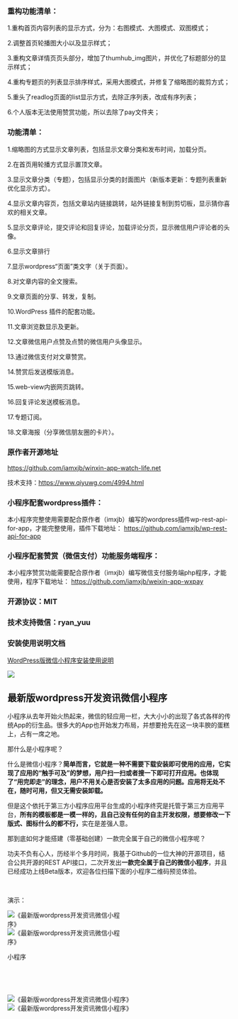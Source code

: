 ### 重构功能清单：

1.重构首页内容列表的显示方式，分为：右图模式、大图模式、双图模式；

2.调整首页轮播图大小以及显示样式；

3.重构文章详情页页头部分，增加了thumhub_img图片，并优化了标题部分的显示样式；

4.重构专题页的列表显示排序样式，采用大图模式，并修复了缩略图的裁剪方式；

5.重头了readlog页面的list显示方式，去除正序列表，改成有序列表；

6.个人版本无法使用赞赏功能，所以去除了pay文件夹；


### 功能清单：

1.缩略图的方式显示文章列表，包括显示文章分类和发布时间，加载分页。

2.在首页用轮播方式显示置顶文章。

3.显示文章分类（专题），包括显示分类的封面图片（新版本更新：专题列表重新优化显示方式）。

4.显示文章内容页，包括文章站内链接跳转，站外链接复制到剪切板，显示猜你喜欢的相关文章。

5.显示文章评论，提交评论和回复评论，加载评论分页，显示微信用户评论者的头像。

6.显示文章排行

7.显示wordpress“页面”类文字（关于页面）。

8.对文章内容的全文搜索。

9.文章页面的分享、转发，复制。

10.WordPress 插件的配套功能。

11.文章浏览数显示及更新。

12.文章微信用户点赞及点赞的微信用户头像显示。

13.通过微信支付对文章赞赏。

14.赞赏后发送模版消息。

15.web-view内嵌网页跳转。

16.回复评论发送模板消息。

17.专题订阅。

18.文章海报（分享微信朋友圈的卡片）。

### 原作者开源地址

https://github.com/iamxjb/winxin-app-watch-life.net

技术支持：https://www.qiyuwg.com/4994.html

### 小程序配套wordpress插件：

本小程序完整使用需要配合原作者（imxjb）编写的wordpress插件wp-rest-api-for-app，才能完整使用，插件下载地址： https://github.com/iamxjb/wp-rest-api-for-app

### 小程序配套赞赏（微信支付）功能服务端程序：

本小程序赞赏功能需要配合原作者（imxjb）编写微信支付服务端php程序，才能使用，程序下载地址： https://github.com/iamxjb/weixin-app-wxpay

### 开源协议：MIT

### 技术支持微信：ryan_yuu


### 安装使用说明文档

<a href="https://www.watch-life.net/wordpress/weixin-app-install.html" target="_blank" rel="noopener">WordPress版微信小程序安装使用说明</a>


<a href="https://promotion.aliyun.com/ntms/yunparter/invite.html?userCode=ds9psss5"><img src="https://www.qiyuwg.com/wp-content/uploads/2018/04/F001Nl1PmClh000Tfc8R.png"></a>
	                                            <h2 class="title-article">最新版wordpress开发资讯微信小程序</h2>
<p>小程序从去年开始火热起来，微信的轻应用一栏，大大小小的出现了各式各样的传统App的衍生品。很多大的App也开始发力布局，并想要抢先在这一块丰腴的蛋糕上，占有一席之地。</p>
<p>那什么是小程序呢？</p>
<p>什么是微信小程序？<strong>简单而言，它就是一种不需要下载安装即可使用的应用，它实现了应用的“触手可及”的梦想，用户扫一扫或者搜一下即可打开应用。也体现了“用完即走”的理念，用户不用关心是否安装了太多应用的问题。应用将无处不在，随时可用，但又无需安装卸载。</strong></p>
<p>但是这个依托于第三方小程序应用平台生成的小程序终究是托管于第三方应用平台，<strong>所有的模板都是一模一样的，且自己没有任何的自主开发权限，想要修改一下版式、图标什么的都不行，</strong>实在是差强人意。</p>
<p>那到底如何才能搭建（零基础创建）一款完全属于自己的微信小程序呢？</p>
<p>功夫不负有心人，历经半个多月时间，我基于Github的一位大神的开源项目，结合公共开源的REST API接口，二次开发出<strong>一款完全属于自己的微信小程序</strong>，并且已经成功上线Beta版本，欢迎各位扫描下面的小程序二维码预览体验。</p>
<p>&nbsp;</p>
<p>演示：</p>
<div id="attachment_4951" style="width: 268px" class="wp-caption alignnone"><img class="lazy lazy-hidden" layer-src="//www.qiyuwg.com/wp-content/plugins/a3-lazy-load/assets/images/lazy_placeholder.gif" data-lazy-type="image" data-src="https://www.qiyuwg.com/wp-content/uploads/2018/08/gh_4e21d5c8563e_258.jpg" src="https://www.qiyuwg.com/wp-content/uploads/2018/08/gh_4e21d5c8563e_258.jpg" alt="《最新版wordpress开发资讯微信小程序》" /><noscript><img layer-src="https://www.qiyuwg.com/wp-content/uploads/2018/08/gh_4e21d5c8563e_258.jpg" src="https://www.qiyuwg.com/wp-content/uploads/2018/08/gh_4e21d5c8563e_258.jpg" alt="《最新版wordpress开发资讯微信小程序》" /></noscript></p>
<p class="wp-caption-text">小程序</p>
</div>
<p>&nbsp;</p>
<p>&nbsp;</p>
<p><img class="lazy lazy-hidden" layer-src="//www.qiyuwg.com/wp-content/plugins/a3-lazy-load/assets/images/lazy_placeholder.gif" data-lazy-type="image" data-src="https://www.qiyuwg.com/wp-content/uploads/2018/09/IMG_3492.png" src="https://www.qiyuwg.com/wp-content/uploads/2018/09/IMG_3492.png" alt="《最新版wordpress开发资讯微信小程序》" /><noscript><img layer-src="https://www.qiyuwg.com/wp-content/uploads/2018/09/IMG_3492.png" src="https://www.qiyuwg.com/wp-content/uploads/2018/09/IMG_3492.png" alt="《最新版wordpress开发资讯微信小程序》" /></noscript> 
